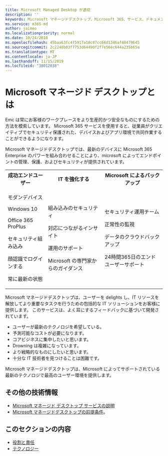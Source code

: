 ```yaml
---
title: Microsoft Managed Desktop が適切
description: ''
keywords: Microsoft マネージドデスクトップ、Microsoft 365、サービス、ドキュメント
ms.service: m365-md
author: jaimeo
ms.localizationpriority: normal
ms.date: 10/24/2018
ms.openlocfilehash: 45baa63fc475917a10c87cc66d1346af48479645
ms.sourcegitcommit: 2c2248b03f7753d64490f2f7e56ec644a235b65a
ms.translationtype: MT
ms.contentlocale: ja-JP
ms.lasthandoff: 11/15/2019
ms.locfileid: "38012038"
---
```

# <a name="what-is-microsoft-managed-desktop"></a>Microsoft マネージド デスクトップとは

<!--from Overview-->

Emc は常にお客様のワークプレースをより生産的かつ安全なものにするための方法を模索しています。 Microsoft 365 サービスを使用すると、従業員がクリエイティブでセキュリティ保護された、デバイスおよびアプリ環境で共同作業することができるようになります。

Microsoft マネージドデスクトップでは、最新のデバイスに Microsoft 365 Enterprise のパワーを組み合わせることにより、microsoft によってエンドポイントの管理、保護、およびセキュリティが提供されています。


<table>
<tr><th>成功エンドユーザー</th><th>IT を強化する</th><th>Microsoft によるバックアップ</th></tr>
<tr><td><p>モダンデバイス</p><p>Windows 10</p><p>Office 365 ProPlus</p><p>セキュリティ組み込み</p><p>顔認識でログインする</p><p>常に最新の状態</p></td><td><p>組み込みのセキュリティ</p><p>対応につながるインサイト</p><p>運用のサポート</p><p>Microsoft の専門家からのガイダンス</p></td><td><p>セキュリティ運用チーム</p><p>正常性の監視</p><p>データのクラウドバックアップ</p><p>24時間365日のエンドユーザーサポート</p></td></tr>
</table>

Microsoft マネージドデスクトップは、ユーザーを delights し、IT リソースを解放してより重要なタスクを行うための包括的な IT ソリューションをお客様に提供します。 このサービスは、よく耳にするフィードバックに基づいて開発されています。
- ユーザーが最新のテクノロジを希望している。
- 予測可能なコストが必要になります。
- コアビジネスに集中したいと思います。 
- Drowning は複雑になっています。 
- より戦略的なものにしたいと思います。 
- 十分な IT 技術者を見つけることは困難です。  

Microsoft マネージドデスクトップは、Microsoft によってサポートされている最新のテクノロジで最高のユーザー環境を提供します。 

## <a name="additional-resources"></a>その他の技術情報
- [Microsoft マネージド デスクトップ サービスの説明](../service-description/index.md)
- [Microsoft マネージドデスクトップの前提条件](../get-ready/prerequisites.md)。

<!--When you enroll in Microsoft Managed Desktop, Microsoft provides you with devices that are configured to join your Azure Active Directory tenant. Windows 10, Office 365, and some apps and features associated with [Microsoft 365 Enterprise E5](https://www.microsoft.com/microsoft-365/compare-all-microsoft-365-plans) are installed (by Microsoft) on your devices. When your employees who are using these devices need help, they contact Microsoft Managed Desktop support (provided by Microsoft) through a custom chat app.--> 

<!--With Microsoft Managed Desktop, you get **software as a service** (Microsoft 365 E5), **Device as a service** (Microsoft Surface devices ready to use), and **IT support as a service** (Help desk and more).--> 
 
## <a name="in-this-section"></a>このセクションの内容
- [役割と責任](roles-and-responsibilities.md)
- [テクノロジー](technologies.md)
